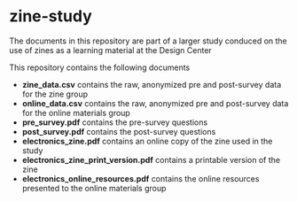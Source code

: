 # zine-study
The documents in this repository are part of a larger study conduced on the use of zines as a learning material at the Design Center

This repository contains the following documents
- **zine_data.csv** contains the raw, anonymized pre and post-survey data for the zine group
- **online_data.csv** contains the raw, anonymized pre and post-survey data for the online materials group
- **pre_survey.pdf** contains the pre-survey questions
- **post_survey.pdf** contains the post-survey questions
- **electronics_zine.pdf** contains an online copy of the zine used in the study
- **electronics_zine_print_version.pdf** contains a printable version of the zine
- **electronics_online_resources.pdf** contains the online resources presented to the online materials group

